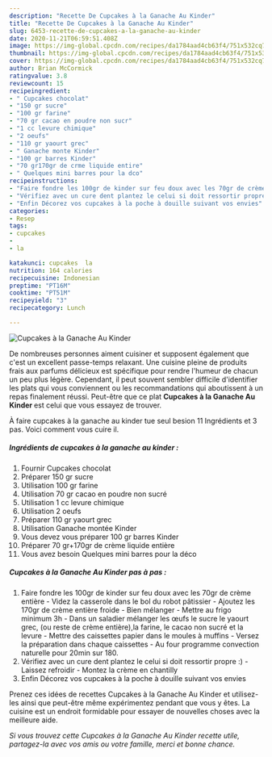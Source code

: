 ```yaml
---
description: "Recette De Cupcakes à la Ganache Au Kinder"
title: "Recette De Cupcakes à la Ganache Au Kinder"
slug: 6453-recette-de-cupcakes-a-la-ganache-au-kinder
date: 2020-11-21T06:59:51.408Z
image: https://img-global.cpcdn.com/recipes/da1784aad4cb63f4/751x532cq70/cupcakes-a-la-ganache-au-kinder-photo-principale-de-la-recette.jpg
thumbnail: https://img-global.cpcdn.com/recipes/da1784aad4cb63f4/751x532cq70/cupcakes-a-la-ganache-au-kinder-photo-principale-de-la-recette.jpg
cover: https://img-global.cpcdn.com/recipes/da1784aad4cb63f4/751x532cq70/cupcakes-a-la-ganache-au-kinder-photo-principale-de-la-recette.jpg
author: Brian McCormick
ratingvalue: 3.8
reviewcount: 15
recipeingredient:
- " Cupcakes chocolat"
- "150 gr sucre"
- "100 gr farine"
- "70 gr cacao en poudre non sucr"
- "1 cc levure chimique"
- "2 oeufs"
- "110 gr yaourt grec"
- " Ganache monte Kinder"
- "100 gr barres Kinder"
- "70 gr170gr de crme liquide entire"
- " Quelques mini barres pour la dco"
recipeinstructions:
- "Faire fondre les 100gr de kinder sur feu doux avec les 70gr de crème entière Videz la casserole dans le bol du robot pâtissier Ajoutez les 170gr de crème entière froide Bien mélanger Mettre au frigo minimum 3h Dans un saladier mélanger les œufs le sucre le yaourt grec, (ou reste de crème entière),la farine, le cacao non sucré et la levure Mettre des caissettes papier dans le moules à muffins Versez la préparation dans chaque caissettes Au four programme convection naturelle pour 20min sur 180."
- "Vérifiez avec un cure dent plantez le celui si doit ressortir propre :) Laissez refroidir Montez la crème en chantilly"
- "Enfin Décorez vos cupcakes à la poche à douille suivant vos envies"
categories:
- Resep
tags:
- cupcakes
- 
- la

katakunci: cupcakes  la 
nutrition: 164 calories
recipecuisine: Indonesian
preptime: "PT16M"
cooktime: "PT51M"
recipeyield: "3"
recipecategory: Lunch

---
```



![Cupcakes à la Ganache Au Kinder](https://img-global.cpcdn.com/recipes/da1784aad4cb63f4/751x532cq70/cupcakes-a-la-ganache-au-kinder-photo-principale-de-la-recette.jpg)

De nombreuses personnes aiment cuisiner et supposent également que c'est un excellent passe-temps relaxant. Une cuisine pleine de produits frais aux parfums délicieux est spécifique pour rendre l'humeur de chacun un peu plus légère. Cependant, il peut souvent sembler difficile d'identifier les plats qui vous conviennent ou les recommandations qui aboutissent à un repas finalement réussi. Peut-être que ce plat <strong> Cupcakes à la Ganache Au Kinder </strong> est celui que vous essayez de trouver.

<!--inarticleads1-->

À faire cupcakes à la ganache au kinder tue seul besion 11 Ingrédients et 3 pas. Voici comment vous cuire il.

##### Ingrédients de cupcakes à la ganache au kinder :

1. Fournir  Cupcakes chocolat
1. Préparer 150 gr sucre
1. Utilisation 100 gr farine
1. Utilisation 70 gr cacao en poudre non sucré
1. Utilisation 1 cc levure chimique
1. Utilisation 2 oeufs
1. Préparer 110 gr yaourt grec
1. Utilisation  Ganache montée Kinder
1. Vous devez vous préparer 100 gr barres Kinder
1. Préparer 70 gr+170gr de crème liquide entière
1. Vous avez besoin  Quelques mini barres pour la déco




<!--inarticleads2-->

##### Cupcakes à la Ganache Au Kinder pas à pas :

1. Faire fondre les 100gr de kinder sur feu doux avec les 70gr de crème entière - Videz la casserole dans le bol du robot pâtissier - Ajoutez les 170gr de crème entière froide - Bien mélanger - Mettre au frigo minimum 3h - Dans un saladier mélanger les œufs le sucre le yaourt grec, (ou reste de crème entière),la farine, le cacao non sucré et la levure - Mettre des caissettes papier dans le moules à muffins - Versez la préparation dans chaque caissettes - Au four programme convection naturelle pour 20min sur 180.
1. Vérifiez avec un cure dent plantez le celui si doit ressortir propre :) - Laissez refroidir - Montez la crème en chantilly
1. Enfin Décorez vos cupcakes à la poche à douille suivant vos envies




<!--inarticleads1-->

<p>
Prenez ces idées de recettes Cupcakes à la Ganache Au Kinder et utilisez-les ainsi que peut-être même expérimentez pendant que vous y êtes. La cuisine est un endroit formidable pour essayer de nouvelles choses avec la meilleure aide.
</p>

<p>
<i>Si vous trouvez cette Cupcakes à la Ganache Au Kinder recette utile, partagez-la avec vos amis ou votre famille, merci et bonne chance.</i>
</p>
